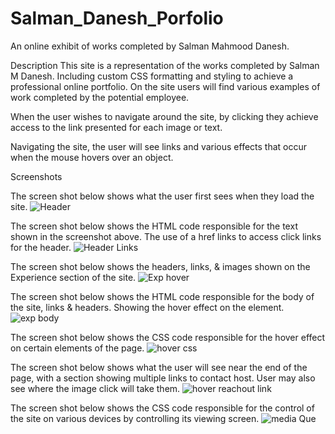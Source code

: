 # Salman_Danesh_Porfolio
An online exhibit of works completed by Salman Mahmood Danesh.

Description
This site is a representation of the works completed by Salman M Danesh. Including custom CSS formatting and styling to achieve a professional online portfolio. 
On the site users will find various examples of work completed by the potential employee. 

When the user wishes to navigate around the site, by clicking they achieve access to the link presented for each image or text.

Navigating the site, the user will see links and various effects that occur when the mouse hovers over an object.

Screenshots

The screen shot below shows what the user first sees when they load the site.
![Header](https://user-images.githubusercontent.com/107973681/179663209-2b824ac5-c974-4574-b561-c2706ea958c2.png)

The screen shot below shows the HTML code responsible for the text shown in the screenshot above. The use of a href links to access click links for the header.
![Header Links](https://user-images.githubusercontent.com/107973681/179663228-4c91ca31-16c1-4d49-9f81-9fa5a1e4d713.png)

The screen shot below shows the headers, links, & images shown on the Experience section of the site.
![Exp hover](https://user-images.githubusercontent.com/107973681/179663619-fd49fce0-9b76-4924-8091-5a0e4eca9eff.png)

The screen shot below shows the HTML code responsible for the body of the site, links & headers. Showing the hover effect on the element.
![exp body](https://user-images.githubusercontent.com/107973681/179663833-7f3e8205-fc1b-4aaf-8073-ff6da9871520.png)

The screen shot below shows the CSS code responsible for the hover effect on certain elements of the page.
![hover css](https://user-images.githubusercontent.com/107973681/179664505-31264471-603e-47df-a7da-b93d8b2901cf.png)

The screen shot below shows what the user will see near the end of the page, with a section showing multiple links to contact host. User may also see where the image click will take them.
![hover reachout link](https://user-images.githubusercontent.com/107973681/179664592-8a9745f0-9004-49e5-860c-2c86d6bb78f1.png)

The screen shot below shows the CSS code responsible for the control of the site on various devices by controlling its viewing screen.
![media Que](https://user-images.githubusercontent.com/107973681/179664705-ef50f859-ed47-4218-8053-7c9326862855.png)
